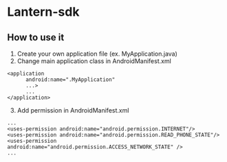 # Lantern-sdk

## How to use it

1. Create your own application file (ex. MyApplication.java)
2. Change main application class in AndroidManifest.xml

  ```
  <application
        android:name=".MyApplication"
        ...>
        ...
  </application>
  ```
3. Add permission in AndroidManifest.xml

  ```
  ...
  <uses-permission android:name="android.permission.INTERNET"/>
  <uses-permission android:name="android.permission.READ_PHONE_STATE"/>
  <uses-permission android:name="android.permission.ACCESS_NETWORK_STATE" />
  ...
  ```
